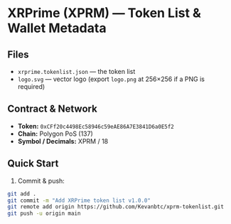 # XRPrime (XPRM) — Token List & Wallet Metadata

## Files
- `xrprime.tokenlist.json` — the token list
- `logo.svg` — vector logo (export `logo.png` at 256×256 if a PNG is required)

## Contract & Network
- **Token:** `0xCFf20c4498Ec58946c59eAE86A7E3841D6a0E5f2`
- **Chain:** Polygon PoS (137)
- **Symbol / Decimals:** XPRM / 18

## Quick Start

1) Commit & push:
```bash
git add .
git commit -m "Add XRPrime token list v1.0.0"
git remote add origin https://github.com/Kevanbtc/xprm-tokenlist.git
git push -u origin main

